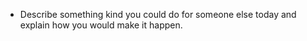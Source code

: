 - Describe something kind you could do for someone else today and explain how you would make it happen.